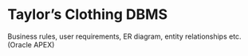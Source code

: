 # Taylor’s Clothing DBMS
Business rules, user requirements, ER diagram, entity relationships etc. (Oracle APEX)
